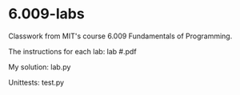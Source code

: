 # 6.009-labs
Classwork from MIT's course 6.009 Fundamentals of Programming.

The instructions for each lab: lab #.pdf

My solution: lab.py

Unittests: test.py
